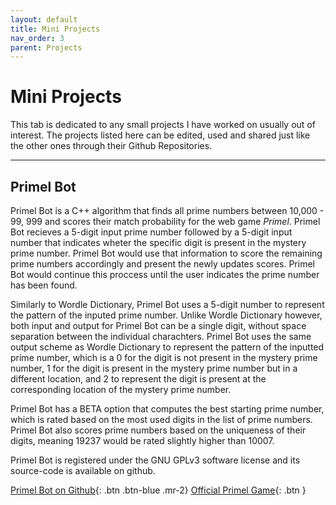 ```yaml
---
layout: default
title: Mini Projects
nav_order: 3
parent: Projects
---
```


# Mini Projects

This tab is dedicated to any small projects I have worked on usually out of interest. The projects listed here can be edited, used and shared just like the other ones through their Github Repositories.

---

## Primel Bot

Primel Bot is a C++ algorithm that finds all prime numbers between 10,000 - 99, 999 and scores their match probability for the web game _Primel_. Primel Bot recieves a 5-digit input prime number followed by a 5-digit input number that indicates wheter the specific digit is present in the mystery prime number. Primel Bot would use that information to score the remaining prime numbers accordingly and present the newly updates scores. Primel Bot would continue this proccess until the user indicates the prime number has been found.

Similarly to Wordle Dictionary, Primel Bot uses a 5-digit number to represent the pattern of the inputed prime number. Unlike Wordle Dictionary however, both input and output for Primel Bot can be a single digit, without space separation between the individual charachters. Primel Bot uses the same output scheme as Wordle Dictionary to represent the pattern of the inputted prime number, which is a 0 for the digit is not present in the mystery prime number, 1 for the digit is present in the mystery prime number but in a different location, and 2 to represent the digit is present at the corresponding location of the mystery prime number.

Primel Bot has a BETA option that computes the best starting prime number, which is rated based on the most used digits in the list of prime numbers. Primel Bot also scores prime numbers based on the uniqueness of their digits, meaning 19237 would be rated slightly higher than 10007.

Primel Bot is registered under the GNU GPLv3 software license and its source-code is available on github.

[Primel Bot on Github](https://github.com/vladi443/primes){: .btn .btn-blue .mr-2}
[Official Primel Game](https://converged.yt/primel){: .btn }
